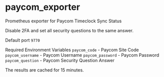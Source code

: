 # paycom_exporter
Prometheus exporter for Paycom Timeclock Sync Status

Disable 2FA and set all security questions to the same answer.

Default port `9770`

Required Environment Variables
`paycom_code` - Paycom Site Code
`paycom_username` - Paycom Username
`paycom_password` - Paycom Password
`paycom_question` - Paycom Security Question Answer

The results are cached for 15 minutes.